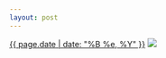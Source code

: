 ```yaml
---
layout: post
---
```


<p>
  <time><a href="/338">{{ page.date | date: "%B %e, %Y" }}</a></time>
  <a href="/338"><img src="{{ site.assets_url }}/338-640.jpg" srcset="{{ site.assets_url }}/338-1280.jpg 1280w, {{ site.assets_url }}/338-960.jpg 960w, {{ site.assets_url }}/338-640.jpg 640w, {{ site.assets_url }}/338-320.jpg 320w" sizes="(min-width: 700px) 50vw, calc(100vw - 2rem)" /></a>
</p>
